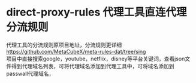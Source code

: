 # direct-proxy-rules 代理工具直连代理分流规则
代理工具的分流规则原项目地址，分流规则更详细  https://github.com/MetaCubeX/meta-rules-dat/tree/sing  
项目中直接搜索google，youtube，netflix，disney等平台关键词，查看json文件得到代理域名列表，可将代理域名添加到代理工具中，可将域名添加到passwall代理域名，  



